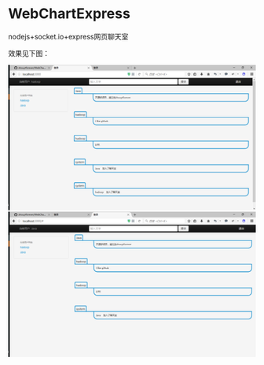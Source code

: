 # WebChartExpress
nodejs+socket.io+express网页聊天室

效果见下图：

![效果图](https://github.com/zhouytforever/WebChartExpress/raw/master/images/20160406135120.png)
![效果图2](https://github.com/zhouytforever/WebChartExpress/raw/master/images/20160406135152.png)